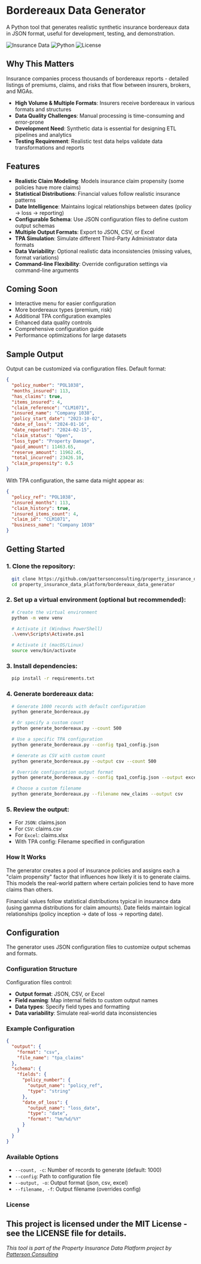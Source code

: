 # Bordereaux Data Generator

A Python tool that generates realistic synthetic insurance bordereaux data in JSON format, useful for development, testing, and demonstration.

![Insurance Data](https://img.shields.io/badge/Insurance-Data-blue)
![Python](https://img.shields.io/badge/Python-3.8+-green)
![License](https://img.shields.io/badge/License-MIT-yellow)

## Why This Matters

Insurance companies process thousands of bordereaux reports - detailed listings of premiums, claims, and risks that flow between insurers, brokers, and MGAs.

- **High Volume & Multiple Formats**: Insurers receive bordereaux in various formats and structures
- **Data Quality Challenges**: Manual processing is time-consuming and error-prone 
- **Development Need**: Synthetic data is essential for designing ETL pipelines and analytics
- **Testing Requirement**: Realistic test data helps validate data transformations and reports

## Features

- **Realistic Claim Modeling**: Models insurance claim propensity (some policies have more claims)
- **Statistical Distributions**: Financial values follow realistic insurance patterns
- **Date Intelligence**: Maintains logical relationships between dates (policy → loss → reporting)
- **Configurable Schema**: Use JSON configuration files to define custom output schemas
- **Multiple Output Formats**: Export to JSON, CSV, or Excel
- **TPA Simulation**: Simulate different Third-Party Administrator data formats
- **Data Variability**: Optional realistic data inconsistencies (missing values, format variations)
- **Command-line Flexibility**: Override configuration settings via command-line arguments

## Coming Soon

- Interactive menu for easier configuration
- More bordereaux types (premium, risk)
- Additional TPA configuration examples
- Enhanced data quality controls
- Comprehensive configuration guide
- Performance optimizations for large datasets

## Sample Output

Output can be customized via configuration files. Default format:

```json
{
  "policy_number": "POL1038",
  "months_insured": 113,
  "has_claims": true,
  "items_insured": 4,
  "claim_reference": "CLM1071",
  "insured_name": "Company 1038",
  "policy_start_date": "2023-10-02",
  "date_of_loss": "2024-01-16",
  "date_reported": "2024-02-15",
  "claim_status": "Open",
  "loss_type": "Property Damage",
  "paid_amount": 11463.65,
  "reserve_amount": 11962.45,
  "total_incurred": 23426.10,
  "claim_propensity": 0.5
}
```
With TPA configuration, the same data might appear as:

```json
{
  "policy_ref": "POL1038",
  "insured_months": 113,
  "claim_history": true,
  "insured_items_count": 4,
  "claim_id": "CLM1071",
  "business_name": "Company 1038"
}
```

## Getting Started
### 1. Clone the repository:
```bash
  git clone https://github.com/pattersonconsulting/property_insurance_data_platform.git
  cd property_insurance_data_platform/bordereaux_data_generator
```

### 2. Set up a virtual environment (optional but recommended):
```bash
  # Create the virtual environment
  python -m venv venv

  # Activate it (Windows PowerShell)
  .\venv\Scripts\Activate.ps1

  # Activate it (macOS/Linux)
  source venv/bin/activate
```

### 3. Install dependencies:
```bash
  pip install -r requirements.txt
```

### 4. Generate bordereaux data:
```bash
  # Generate 1000 records with default configuration
  python generate_bordereaux.py

  # Or specify a custom count
  python generate_bordereaux.py --count 500

  # Use a specific TPA configuration
  python generate_bordereaux.py --config tpa1_config.json

  # Generate as CSV with custom count
  python generate_bordereaux.py --output csv --count 500

  # Override configuration output format
  python generate_bordereaux.py --config tpa1_config.json --output excel

  # Choose a custom filename
  python generate_bordereaux.py --filename new_claims --output csv
```

### 5. Review the output: 
* For `JSON`: claims.json
* For `CSV`: claims.csv
* For `Excel`: claims.xlsx
* With TPA config: Filename specified in configuration

### How It Works
The generator creates a pool of insurance policies and assigns each a "claim propensity" factor that influences how likely it is to generate claims. This models the real-world pattern where certain policies tend to have more claims than others.

Financial values follow statistical distributions typical in insurance data (using gamma distributions for claim amounts). Date fields maintain logical relationships (policy inception → date of loss → reporting date).

## Configuration

The generator uses JSON configuration files to customize output schemas and formats.

### Configuration Structure

Configuration files control:
- **Output format**: JSON, CSV, or Excel
- **Field naming**: Map internal fields to custom output names  
- **Data types**: Specify field types and formatting
- **Data variability**: Simulate real-world data inconsistencies

### Example Configuration

```json
{
  "output": {
    "format": "csv",
    "file_name": "tpa_claims"
  },
  "schema": {
    "fields": {
      "policy_number": {
        "output_name": "policy_ref",
        "type": "string"
      },
      "date_of_loss": {
        "output_name": "loss_date",
        "type": "date",
        "format": "%m/%d/%Y"
      }
    }
  }
}
```

### Available Options
* `--count, -c`: Number of records to generate (default: 1000)
* `--config`: Path to configuration file
* `--output, -o`: Output format (json, csv, excel)
* `--filename, -f`: Output filename (overrides config)



### License
This project is licensed under the MIT License - see the LICENSE file for details.
 ---
*This tool is part of the Property Insurance Data Platform project by [Patterson Consulting](https://github.com/pattersonconsulting)*
